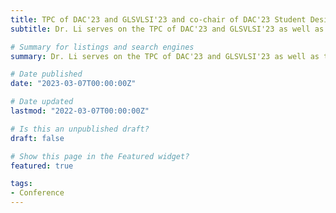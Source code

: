 ```yaml
---
title: TPC of DAC'23 and GLSVLSI'23 and co-chair of DAC'23 Student Design Contest and Ph.D. Forum
subtitle: Dr. Li serves on the TPC of DAC'23 and GLSVLSI'23 as well as the co-chair of DAC'23 Student Design Contest and Ph.D. Forum

# Summary for listings and search engines
summary: Dr. Li serves on the TPC of DAC'23 and GLSVLSI'23 as well as the co-chair of DAC'23 Student Design Contest and Ph.D. Forum.

# Date published
date: "2023-03-07T00:00:00Z"

# Date updated
lastmod: "2022-03-07T00:00:00Z"

# Is this an unpublished draft?
draft: false

# Show this page in the Featured widget?
featured: true

tags:
- Conference
---
```


